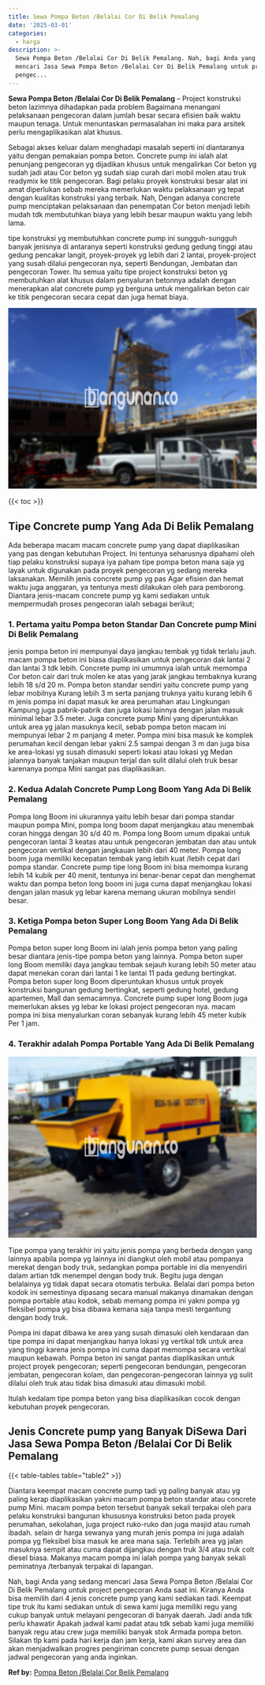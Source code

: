 ```yaml
---
title: Sewa Pompa Beton /Belalai Cor Di Belik Pemalang
date: '2025-03-01'
categories:
  - harga
description: >-
  Sewa Pompa Beton /Belalai Cor Di Belik Pemalang. Nah, bagi Anda yang sedang
  mencari Jasa Sewa Pompa Beton /Belalai Cor Di Belik Pemalang untuk project
  pengec...
---
```


**Sewa Pompa Beton /Belalai Cor Di Belik Pemalang** – Project konstruksi beton lazimnya dihadapkan pada problem Bagaimana menangani pelaksanaan pengecoran dalam jumlah besar secara efisien baik waktu maupun tenaga. Untuk menuntaskan permasalahan ini maka para arsitek perlu mengaplikasikan alat khusus.

Sebagai akses keluar dalam menghadapi masalah seperti ini diantaranya yaitu dengan pemakaian pompa beton. Concrete pump ini ialah alat penunjang pengecoran yg dijadikan khusus untuk mengalirkan Cor beton yg sudah jadi atau Cor beton yg sudah siap curah dari mobil molen atau truk readymix ke titik pengecoran. Bagi pelaku proyek konstruksi besar alat ini amat diperlukan sebab mereka memerlukan waktu pelaksanaan yg tepat dengan kualitas konstruksi yang terbaik. Nah, Dengan adanya concrete pump menciptakan pelaksanaan dan penempatan Cor beton menjadi lebih mudah tdk membutuhkan biaya yang lebih besar maupun waktu yang lebih lama.

tipe konstruksi yg membutuhkan concrete pump ini sungguh-sungguh banyak jenisnya di antaranya seperti konstruksi gedung gedung tinggi atau gedung pencakar langit, proyek-proyek yg lebih dari 2 lantai, proyek-project yang susah dilalui pengecoran nya, seperti Bendungan, Jembatan dan pengecoran Tower. Itu semua yaitu tipe project konstruksi beton yg membutuhkan alat khusus dalam penyaluran betonnya adalah dengan menerapkan alat concrete pump yg berguna untuk mengalirkan beton cair ke titik pengecoran secara cepat dan juga hemat biaya.

![Sewa Pompa Beton /Belalai Cor Di Belik Pemalang](/images/sewa-concrete-pump-15.png)

{{< toc >}}

## Tipe Concrete pump Yang Ada Di Belik Pemalang

Ada beberapa macam macam concrete pump yang dapat diaplikasikan yang pas dengan kebutuhan Project. Ini tentunya seharusnya dipahami oleh tiap pelaku konstruksi supaya iya paham tipe pompa beton mana saja yg layak untuk digunakan pada proyek pengecoran yg sedang mereka laksanakan. Memilih jenis concrete pump yg pas Agar efisien dan hemat waktu juga anggaran, ya tentunya mesti dilakukan oleh para pemborong. Diantara jenis-macam concrete pump yg kami sediakan untuk mempermudah proses pengecoran ialah sebagai berikut;

### 1\. Pertama yaitu Pompa beton Standar Dan Concrete pump Mini Di Belik Pemalang

jenis pompa beton ini mempunyai daya jangkau tembak yg tidak terlalu jauh. macam pompa beton ini biasa diaplikasikan untuk pengecoran dak lantai 2 dan lantai 3 tdk lebih. Concrete pump ini umumnya ialah untuk memompa Cor beton cair dari truk molen ke atas yang jarak jangkau tembaknya kurang lebih 18 s/d 20 m. Pompa beton standar sendiri yaitu concrete pump yang lebar mobilnya Kurang lebih 3 m serta panjang truknya yaitu kurang lebih 6 m jenis pompa ini dapat masuk ke area perumahan atau Lingkungan Kampung juga pabrik-pabrik dan juga lokasi lainnya dengan jalan masuk minimal lebar 3.5 meter. Juga concrete pump Mini yang diperuntukkan untuk area yg jalan masuknya kecil, sebab pompa beton macam ini mempunyai lebar 2 m panjang 4 meter. Pompa mini bisa masuk ke komplek perumahan kecil dengan lebar yakni 2.5 sampai dengan 3 m dan juga bisa ke area-lokasi yg susah dimasuki seperti lokasi atau lokasi yg Medan jalannya banyak tanjakan maupun terjal dan sulit dilalui oleh truk besar karenanya pompa Mini sangat pas diaplikasikan.

### 2\. Kedua Adalah Concrete Pump Long Boom Yang Ada Di Belik Pemalang

Pompa long Boom ini ukurannya yaitu lebih besar dari pompa standar maupun pompa Mini, pompa long boom dapat menjangkau atau menembak coran hingga dengan 30 s/d 40 m. Pompa long Boom umum dipakai untuk pengecoran lantai 3 keatas atau untuk pengecoran jembatan dan atau untuk pengecoran vertikal dengan jangkauan lebih dari 40 meter. Pompa long boom juga memiliki kecepatan tembak yang lebih kuat /lebih cepat dari pompa standar. Concrete pump tipe long Boom ini bisa memompa kurang lebih 14 kubik per 40 menit, tentunya ini benar-benar cepat dan menghemat waktu dan pompa beton long boom ini juga cuma dapat menjangkau lokasi dengan jalan masuk yg lebar karena memang ukuran mobilnya sendiri besar.

### 3\. Ketiga Pompa beton Super Long Boom Yang Ada Di Belik Pemalang

Pompa beton super long Boom ini ialah jenis pompa beton yang paling besar diantara jenis-tipe pompa beton yang lainnya. Pompa beton super long Boom memiliki daya jangkau tembak sejauh kurang lebih 50 meter atau dapat menekan coran dari lantai 1 ke lantai 11 pada gedung bertingkat. Pompa beton super long Boom diperuntukan khusus untuk proyek konstruksi bangunan gedung bertingkat, seperti gedung hotel, gedung apartemen, Mall dan semacamnya. Concrete pump super long Boom juga memerlukan akses yg lebar ke lokasi project pengecoran nya. macam pompa ini bisa menyalurkan coran sebanyak kurang lebih 45 meter kubik Per 1 jam.

### 4\. Terakhir adalah Pompa Portable Yang Ada Di Belik Pemalang

![Sewa Pompa Beton /Belalai Cor Di Belik Pemalang](/images/sewa-concrete-pump-13.png)

Tipe pompa yang terakhir ini yaitu jenis pompa yang berbeda dengan yang lainnya apabila pompa yg lainnya ini diangkut oleh mobil atau pompanya merekat dengan body truk, sedangkan pompa portable ini dia menyendiri dalam artian tdk menempel dengan body truk. Begitu juga dengan belalainya yg tidak dapat secara otomatis terbuka. Belalai dari pompa beton kodok ini semestinya dipasang secara manual makanya dinamakan dengan pompa portable atau kodok, sebab memang pompa ini yakni pompa yg fleksibel pompa yg bisa dibawa kemana saja tanpa mesti tergantung dengan body truk.

Pompa ini dapat dibawa ke area yang susah dimasuki oleh kendaraan dan tipe pompa ini dapat menjangkau hanya lokasi yg vertikal tdk untuk area yang tinggi karena jenis pompa ini cuma dapat memompa secara vertikal maupun kebawah. Pompa beton ini sangat pantas diaplikasikan untuk project proyek pengecoran; seperti pengecoran bendungan, pengecoran jembatan, pengecoran kolam, dan pengecoran-pengecoran lainnya yg sulit dilalui oleh truk atau tidak bisa dimasuki atau dimasuki mobil.

Itulah kedalam tipe pompa beton yang bisa diaplikasikan cocok dengan kebutuhan proyek pengecoran.

## Jenis Concrete pump yang Banyak DiSewa Dari Jasa Sewa Pompa Beton /Belalai Cor Di Belik Pemalang

{{< table-tables table="table2" >}}

Diantara keempat macam concrete pump tadi yg paling banyak atau yg paling kerap diaplikasikan yakni macam pompa beton standar atau concrete pump Mini. macam pompa beton tersebut banyak sekali terpakai oleh para pelaku konstruksi bangunan khususnya konstruksi beton pada proyek perumahan, sekolahan, juga project ruko-ruko dan juga masjid atau rumah ibadah. selain dr harga sewanya yang murah jenis pompa ini juga adalah pompa yg fleksibel bisa masuk ke area mana saja. Terlebih area yg jalan masuknya sempit atau cuma dapat dijangkau dengan truk 3/4 atau truk colt diesel biasa. Makanya macam pompa ini ialah pompa yang banyak sekali peminatnya /terbanyak terpakai di lapangan.

Nah, bagi Anda yang sedang mencari Jasa Sewa Pompa Beton /Belalai Cor Di Belik Pemalang untuk project pengecoran Anda saat ini. Kiranya Anda bisa memilih dari 4 jenis concrete pump yang kami sediakan tadi. Keempat tipe truk itu kami sediakan untuk di sewa kami juga memiliki regu yang cukup banyak untuk melayani pengecoran di banyak daerah. Jadi anda tdk perlu khawatir Apakah jadwal kami padat atau tdk sebab kami juga memiliki banyak regu atau crew juga memiliki banyak stok Armada pompa beton. Silakan tlp kami pada hari kerja dan jam kerja, kami akan survey area dan akan menjadwalkan progres pengiriman concrete pump sesuai dengan jadwal pengecoran yang anda inginkan.

**Ref by:** [Pompa Beton /Belalai Cor Belik Pemalang](https://id.wikipedia.org/wiki/Pompa)
